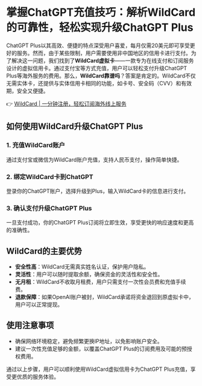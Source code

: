# 掌握ChatGPT充值技巧：解析WildCard的可靠性，轻松实现升级ChatGPT Plus

ChatGPT Plus以其高效、便捷的特点深受用户喜爱，每月仅需20美元即可享受更好的服务。然而，由于某些限制，用户需要使用非中国地区的信用卡进行支付。为了解决这一问题，我们找到了**WildCard虚拟卡**——一款专为在线支付和订阅服务设计的虚拟信用卡。通过支付宝等方式充值，用户可以轻松支付升级ChatGPT Plus等海外服务的费用。那么，**WildCard靠谱吗**？答案是肯定的。WildCard不仅无需实体卡，还提供与实体信用卡相同的功能，如卡号、安全码（CVV）和有效期，安全又便捷。

👉 [WildCard | 一分钟注册，轻松订阅海外线上服务](https://bbtdd.com/WildCard)

## 如何使用WildCard升级ChatGPT Plus

### 1. 充值WildCard账户
通过支付宝或微信为WildCard账户充值，支持人民币支付，操作简单快捷。

### 2. 绑定WildCard卡到ChatGPT
登录你的ChatGPT账户，选择升级到Plus，输入WildCard卡的信息进行支付。

### 3. 确认支付升级ChatGPT Plus
一旦支付成功，你的ChatGPT Plus订阅将立即生效，享受更快的响应速度和更高的准确性。

## WildCard的主要优势

- **安全性高**：WildCard无需真实姓名认证，保护用户隐私。
- **灵活性**：用户可以随时提取余额，确保资金的灵活性和安全性。
- **无月租**：WildCard不收取月租费，用户只需支付一次性会员费和充值手续费。
- **退款保障**：如果OpenAI账户被封，WildCard承诺将资金退回到原虚拟卡中，用户可以正常提现。

## 使用注意事项

- 确保网络环境稳定，避免频繁更换IP地址，以免影响账户安全。
- 建议一次性充值足够的金额，以覆盖ChatGPT Plus的订阅费用及可能的预授权费用。

通过以上步骤，用户可以顺利使用WildCard虚拟信用卡为ChatGPT Plus充值，享受更优质的服务体验。